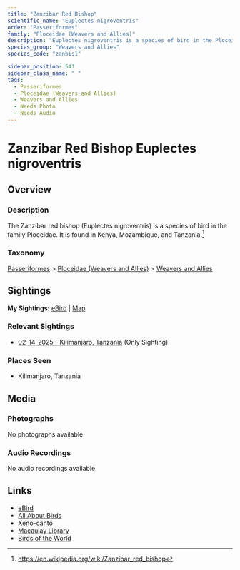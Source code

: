 ```yaml
---
title: "Zanzibar Red Bishop"
scientific_name: "Euplectes nigroventris"
order: "Passeriformes"
family: "Ploceidae (Weavers and Allies)"
description: "Euplectes nigroventris is a species of bird in the Ploceidae (Weavers and Allies) family. It has been observed 1 times."
species_group: "Weavers and Allies"
species_code: "zanbis1"

sidebar_position: 541
sidebar_class_name: " "
tags: 
  - Passeriformes
  - Ploceidae (Weavers and Allies)
  - Weavers and Allies
  - Needs Photo
  - Needs Audio
---
```


# Zanzibar Red Bishop <span className='sci_name'>Euplectes nigroventris</span>

## Overview

### Description
The Zanzibar red bishop (Euplectes nigroventris) is a species of bird in the family Ploceidae.
It is found in Kenya, Mozambique, and Tanzania.[^1]

[^1]: https://en.wikipedia.org/wiki/Zanzibar_red_bishop

### Taxonomy
[Passeriformes](/tags/passeriformes) > [Ploceidae (Weavers and Allies)](/tags/ploceidae-weavers-and-allies) > [Weavers and Allies](/tags/weavers-and-allies)


## Sightings

**My Sightings:** [eBird](https://ebird.org/lifelist?r=world&time=life&spp=zanbis1) | [Map](/map?species_code=zanbis1)

### Relevant Sightings

* [02-14-2025 - Kilimanjaro, Tanzania](https://ebird.org/checklist/S216375993) (Only Sighting)

### Places Seen

* Kilimanjaro, Tanzania



## Media
### Photographs
No photographs available.

### Audio Recordings
No audio recordings available.

## Links
* [eBird](https://ebird.org/species/zanbis1) 
* [All About Birds](https://www.allaboutbirds.org/guide/zanbis1) 
* [Xeno-canto](https://www.xeno-canto.org/species/euplectes-nigroventris) 
* [Macaulay Library](https://search.macaulaylibrary.org/catalog?taxonCode=zanbis1&sort=rating_rank_desc)
* [Birds of the World](https://birdsoftheworld.org/bow/species/zanbis1)
